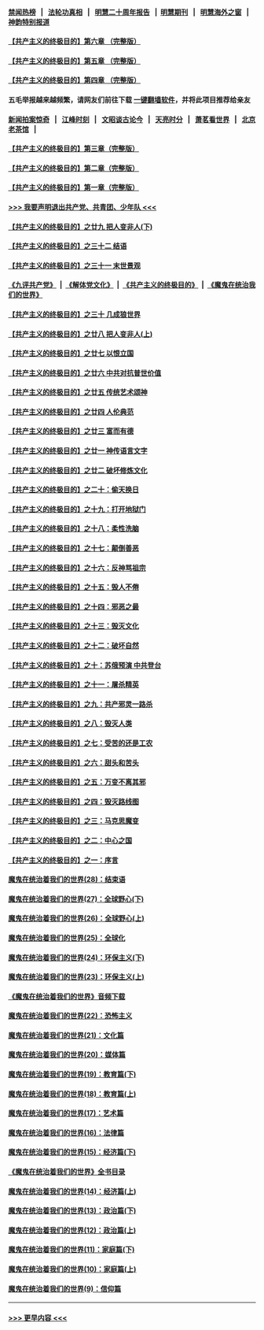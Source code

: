 #### [禁闻热榜](热点新闻.md?=0)  &nbsp;&nbsp;|&nbsp;&nbsp; [法轮功真相](https://github.com/gfw-breaker/truth/blob/master/README.md?=0) &nbsp;&nbsp;|&nbsp;&nbsp; [明慧二十周年报告](https://github.com/gfw-breaker/mh-reports/blob/master/README.md?=0) &nbsp;&nbsp;|&nbsp;&nbsp;[明慧期刊](https://github.com/gfw-breaker/mh-qikan) &nbsp;&nbsp;|&nbsp;&nbsp; [明慧海外之窗](https://github.com/gfw-breaker/mh-news/blob/master/README.md?=0) &nbsp;&nbsp;|&nbsp;&nbsp; [神韵特别报道](https://github.com/gfw-breaker/mh-news/blob/master/shenyun.md?=0)
#### [【共产主义的终极目的】第六章 （完整版）](../pages/nsc422/n11428913.md?t=03072331) 
#### [【共产主义的终极目的】第五章 （完整版）](../pages/nsc422/n11428912.md?t=03072331) 
#### [【共产主义的终极目的】第四章 （完整版）](../pages/nsc422/n11428907.md?t=03072331) 
#### 五毛举报越来越频繁，请网友们前往下载 [一键翻墙软件](https://github.com/gfw-breaker/ssr-accounts)，并将此项目推荐给亲友
#### [新闻拍案惊奇](https://github.com/gfw-breaker/banned-news/blob/master/pages/link4.md) &nbsp;&nbsp;|&nbsp;&nbsp; [江峰时刻](https://github.com/gfw-breaker/banned-news/blob/master/pages/link4.md) &nbsp;&nbsp;|&nbsp;&nbsp; [文昭谈古论今](https://github.com/gfw-breaker/banned-news/blob/master/pages/link4.md) &nbsp;&nbsp;|&nbsp;&nbsp; [天亮时分](https://github.com/gfw-breaker/banned-news/blob/master/pages/link4.md) &nbsp;&nbsp;|&nbsp;&nbsp; [萧茗看世界](https://github.com/gfw-breaker/banned-news/blob/master/pages/link4.md) &nbsp;&nbsp;|&nbsp;&nbsp; [北京老茶馆](https://github.com/gfw-breaker/banned-news/blob/master/pages/link4.md) &nbsp;&nbsp;|&nbsp;&nbsp; 
#### [【共产主义的终极目的】第三章（完整版）](../pages/nsc422/n11428848.md?t=03072331) 
#### [【共产主义的终极目的】第二章（完整版）](../pages/nsc422/n11428831.md?t=03072331) 
#### [【共产主义的终极目的】第一章（完整版）](../pages/nsc422/n11417651.md?t=03072331) 
#### [>>> 我要声明退出共产党、共青团、少年队 <<<](https://github.com/begood0513/goodnews/blob/master/quit/letter.md) 
#### [【共产主义的终极目的】之廿九 把人变非人(下)](../pages/nsc422/n11344140.md?t=03072331) 
#### [【共产主义的终极目的】之三十二 结语](../pages/nsc422/n11360535.md?t=03072331) 
#### [【共产主义的终极目的】之三十一 末世景观](../pages/nsc422/n11351129.md?t=03072331) 
#### [《九评共产党》](https://github.com/begood0513/9ping.md/blob/master/README.md) &nbsp;|&nbsp; [《解体党文化》](../../../../jtdwh.md/blob/master/README.md)  &nbsp;|&nbsp; [《共产主义的终极目的》](../../../../gczydzjmd.md/blob/master/README.md) &nbsp;|&nbsp; [《魔鬼在统治我们的世界》](../../../../mgztzwmdsj.md/blob/master/README.md) 
#### [【共产主义的终极目的】之三十 几成狼世界](../pages/nsc422/n11348280.md?t=03072331) 
#### [【共产主义的终极目的】之廿八 把人变非人(上)](../pages/nsc422/n11340492.md?t=03072331) 
#### [【共产主义的终极目的】之廿七 以恨立国](../pages/nsc422/n11336944.md?t=03072331) 
#### [【共产主义的终极目的】之廿六 中共对抗普世价值](../pages/nsc422/n11324785.md?t=03072331) 
#### [【共产主义的终极目的】之廿五 传统艺术颂神](../pages/nsc422/n11296396.md?t=03072331) 
#### [【共产主义的终极目的】之廿四 人伦典范](../pages/nsc422/n11296397.md?t=03072331) 
#### [【共产主义的终极目的】之廿三 富而有德](../pages/nsc422/n11283598.md?t=03072331) 
#### [【共产主义的终极目的】之廿一 神传语言文字](../pages/nsc422/n11263265.md?t=03072331) 
#### [【共产主义的终极目的】之廿二 破坏修炼文化](../pages/nsc422/n11245728.md?t=03072331) 
#### [【共产主义的终极目的】之二十：偷天换日](../pages/nsc422/n11238846.md?t=03072331) 
#### [【共产主义的终极目的】之十九：打开地狱门](../pages/nsc422/n11206376.md?t=03072331) 
#### [【共产主义的终极目的】之十八：柔性洗脑](../pages/nsc422/n11199994.md?t=03072331) 
#### [【共产主义的终极目的】之十七：颠倒善恶](../pages/nsc422/n11179782.md?t=03072331) 
#### [【共产主义的终极目的】之十六：反神骂祖宗](../pages/nsc422/n11166798.md?t=03072331) 
#### [【共产主义的终极目的】之十五：毁人不倦](../pages/nsc422/n11166792.md?t=03072331) 
#### [【共产主义的终极目的】之十四：邪恶之最](../pages/nsc422/n11150249.md?t=03072331) 
#### [【共产主义的终极目的】之十三：毁灭文化](../pages/nsc422/n11135227.md?t=03072331) 
#### [【共产主义的终极目的】之十二：破坏自然](../pages/nsc422/n11135214.md?t=03072331) 
#### [【共产主义的终极目的】之十：苏俄预演 中共登台](../pages/nsc422/n11118424.md?t=03072331) 
#### [【共产主义的终极目的】之十一：屠杀精英](../pages/nsc422/n11118442.md?t=03072331) 
#### [【共产主义的终极目的】之九：共产邪灵一路杀](../pages/nsc422/n11114139.md?t=03072331) 
#### [【共产主义的终极目的】之八：毁灭人类](../pages/nsc422/n11108503.md?t=03072331) 
#### [【共产主义的终极目的】之七：受苦的还是工农](../pages/nsc422/n11101809.md?t=03072331) 
#### [【共产主义的终极目的】之六：甜头和苦头](../pages/nsc422/n11096971.md?t=03072331) 
#### [【共产主义的终极目的】之五：万变不离其邪](../pages/nsc422/n11091285.md?t=03072331) 
#### [【共产主义的终极目的】之四：毁灭路线图](../pages/nsc422/n11086284.md?t=03072331) 
#### [【共产主义的终极目的】之三：马克思魔变](../pages/nsc422/n11061941.md?t=03072331) 
#### [【共产主义的终极目的】之二：中心之国](../pages/nsc422/n11047728.md?t=03072331) 
#### [【共产主义的终极目的】之一：序言](../pages/nsc422/n11086077.md?t=03072331) 
#### [魔鬼在统治着我们的世界(28)：结束语](../pages/nsc422/n10936246.md?t=03072331) 
#### [魔鬼在统治着我们的世界(27)：全球野心(下)](../pages/nsc422/n10928319.md?t=03072331) 
#### [魔鬼在统治着我们的世界(26)：全球野心(上)](../pages/nsc422/n10900318.md?t=03072331) 
#### [魔鬼在统治着我们的世界(25)：全球化](../pages/nsc422/n10788205.md?t=03072331) 
#### [魔鬼在统治着我们的世界(24)：环保主义(下)](../pages/nsc422/n10695307.md?t=03072331) 
#### [魔鬼在统治着我们的世界(23)：环保主义(上)](../pages/nsc422/n10688613.md?t=03072331) 
#### [《魔鬼在统治着我们的世界》音频下载](../pages/nsc422/n10635553.md?t=03072331) 
#### [魔鬼在统治着我们的世界(22)：恐怖主义](../pages/nsc422/n10614727.md?t=03072331) 
#### [魔鬼在统治着我们的世界(21)：文化篇](../pages/nsc422/n10597706.md?t=03072331) 
#### [魔鬼在统治着我们的世界(20)：媒体篇](../pages/nsc422/n10586579.md?t=03072331) 
#### [魔鬼在统治着我们的世界(19)：教育篇(下)](../pages/nsc422/n10564808.md?t=03072331) 
#### [魔鬼在统治着我们的世界(18)：教育篇(上)](../pages/nsc422/n10526970.md?t=03072331) 
#### [魔鬼在统治着我们的世界(17)：艺术篇](../pages/nsc422/n10499093.md?t=03072331) 
#### [魔鬼在统治着我们的世界(16)：法律篇](../pages/nsc422/n10485969.md?t=03072331) 
#### [魔鬼在统治着我们的世界(15)：经济篇(下)](../pages/nsc422/n10469975.md?t=03072331) 
#### [《魔鬼在统治着我们的世界》全书目录](../pages/nsc422/n10464261.md?t=03072331) 
#### [魔鬼在统治着我们的世界(14)：经济篇(上)](../pages/nsc422/n10457370.md?t=03072331) 
#### [魔鬼在统治着我们的世界(13)：政治篇(下)](../pages/nsc422/n10448270.md?t=03072331) 
#### [魔鬼在统治着我们的世界(12)：政治篇(上)](../pages/nsc422/n10444576.md?t=03072331) 
#### [魔鬼在统治着我们的世界(11)：家庭篇(下)](../pages/nsc422/n10440961.md?t=03072331) 
#### [魔鬼在统治着我们的世界(10)：家庭篇(上)](../pages/nsc422/n10435448.md?t=03072331) 
#### [魔鬼在统治着我们的世界(9)：信仰篇](../pages/nsc422/n10432159.md?t=03072331) 

----
#### [ >>> 更早内容 <<< ](../indexes/nsc422-earlier.md)
